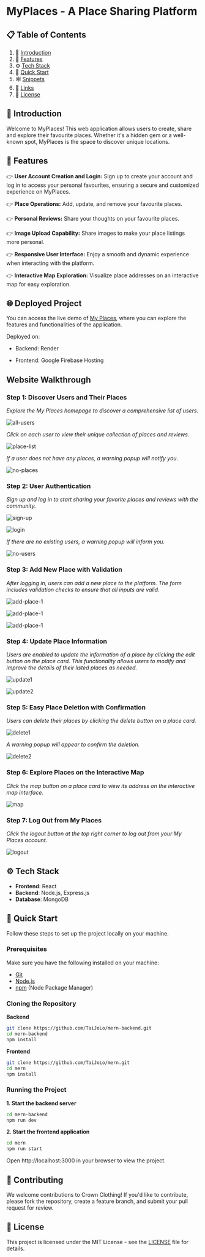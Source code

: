 # MyPlaces - A Place Sharing Platform

## 📋 <a name="table">Table of Contents</a>

1. 🤖 [Introduction](#introduction)
2. 🔋 [Features](#features)
3. ⚙️ [Tech Stack](#tech-stack)
4. 🤸 [Quick Start](#quick-start)
5. 🕸️ [Snippets](#snippets)
6. 🔗 [Links](#links)
7. 📄 [License](#license)

## 🤖 Introduction

Welcome to MyPlaces! This web application allows users to create, share and explore their favourite places. Whether it's a hidden gem or a well-known spot, MyPlaces is the space to discover unique locations.

## 🔋 Features

👉  **User Account Creation and Login:** Sign up to create your account and log in to access your personal favourites, ensuring a secure and customized experience on MyPlaces.

👉  **Place Operations:** Add, update, and remove your favourite places.

👉 **Personal Reviews:**
Share your thoughts on your favourite places.

👉 **Image Upload Capability:**
  Share images to make your place listings more personal.

👉 **Responsive User Interface:**  Enjoy a smooth and dynamic experience when interacting with the platform.

👉  **Interactive Map Exploration:** Visualize place addresses on an interactive map for easy exploration.

## 🌐 Deployed Project

You can access the live demo of [My Places](https://mern-places-f385f.web.app/), where you can explore the features and functionalities of the application.

Deployed on:

- Backend: Render

- Frontend: Google Firebase Hosting



## Website Walkthrough

### Step 1: Discover Users and Their Places
*Explore the My Places homepage to discover a comprehensive list of users.* 

![all-users](screenshots/all-users.png)

*Click on each user to view their unique collection of places and reviews.*


![place-list](screenshots/place-list.png)

*If a user does not have any places, a warning popup will notify you.*


![no-places](screenshots/no-places.png)



### Step 2: User Authentication

*Sign up and log in to start sharing your favorite places and reviews with the community.*

![sign-up](screenshots/sign-up.png)

![login](screenshots/login.png)


*If there are no existing users, a warning popup will inform you.*

![no-users](screenshots/no-users.png)


### Step 3: Add New Place with Validation
*After logging in, users can add a new place to the platform. The form includes validation checks to ensure that all inputs are valid.*

![add-place-1](screenshots/add-place-1.png)

![add-place-1](screenshots/add-place-2.png)

![add-place-1](screenshots/add-place-3.png)


### Step 4: Update Place Information

*Users are enabled to update the information of a place by clicking the edit button on the place card. This functionality allows users to modify and improve the details of their listed places as needed.*

![update1](screenshots/update1.png)

![update2](screenshots/update2.png)


### Step 5: Easy Place Deletion with Confirmation
*Users can delete their places by clicking the delete button on a place card.*

![delete1](screenshots/delete1.png)

*A warning popup will appear to confirm the deletion.*

![delete2](screenshots/delete2.png)


### Step 6: Explore Places on the Interactive Map
*Click the map button on a place card to view its address on the interactive map interface.*

![map](screenshots/map.png)

### Step 7: Log Out from My Places
*Click the logout button at the top right corner to log out from your My Places account.*

![logout](screenshots/logout.png)


## ⚙️ Tech Stack

- **Frontend**: React
- **Backend**: Node.js, Express.js
- **Database**: MongoDB




## 🤸 Quick Start

Follow these steps to set up the project locally on your machine.

### Prerequisites

Make sure you have the following installed on your machine:

- [Git](https://git-scm.com/)
- [Node.js](https://nodejs.org/en)
- [npm](https://www.npmjs.com/) (Node Package Manager)

### Cloning the Repository

**Backend**

```bash
git clone https://github.com/TaiJoLo/mern-backend.git
cd mern-backend
npm install
```

**Frontend**

```bash
git clone https://github.com/TaiJoLo/mern.git
cd mern
npm install
```

### Running the Project
**1. Start the backend server**
```bash
cd mern-backend
npm run dev
```

**2. Start the frontend application**
```bash
cd mern
npm run start
```

Open http://localhost:3000 in your browser to view the project.


## 🤝 Contributing

We welcome contributions to Crown Clothing! If you'd like to contribute, please fork the repository, create a feature branch, and submit your pull request for review.

## 📄 License

This project is licensed under the MIT License - see the [LICENSE](https://github.com/TaiJoLo/crwn-clothing/blob/Redux/LICENSE) file for details.

